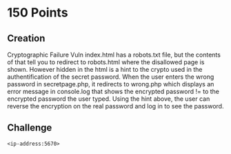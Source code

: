 # 150 Points

## Creation
Cryptographic Failure Vuln
index.html has a robots.txt file, but the contents of that tell you to redirect to robots.html
where the disallowed page is shown. 
However hidden in the html is a hint to the crypto used in the authentification of the secret password.
When the user enters the wrong password in secretpage.php, it redirects to wrong.php which displays an error message in console.log that shows the encrypted password != to the encrypted password the user typed. Using the hint above, the user can reverse the encryption on the real password and log in to see the password.


## Challenge
`<ip-address:5670>`